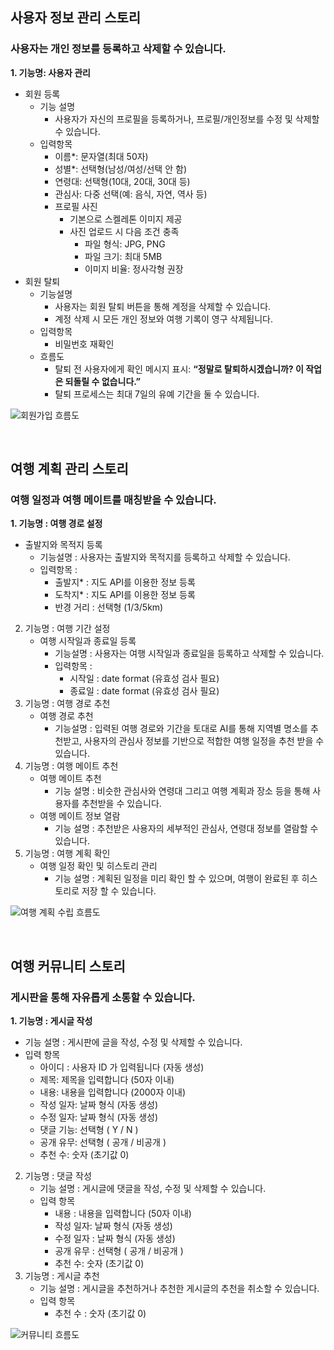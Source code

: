 ## 사용자 정보 관리 스토리

### 사용자는 개인 정보를 등록하고 삭제할 수 있습니다.

**1. 기능명: 사용자 관리**

- 회원 등록
  - 기능 설명
    - 사용자가 자신의 프로필을 등록하거나, 프로필/개인정보를 수정 및 삭제할 수 있습니다.
  - 입력항목
    - 이름\*: 문자열(최대 50자)
    - 성별\*: 선택형(남성/여성/선택 안 함)
    - 연령대: 선택형(10대, 20대, 30대 등)
    - 관심사: 다중 선택(예: 음식, 자연, 역사 등)
    - 프로필 사진
      - 기본으로 스켈레톤 이미지 제공
      - 사진 업로드 시 다음 조건 충족
        - 파일 형식: JPG, PNG
        - 파일 크기: 최대 5MB
        - 이미지 비율: 정사각형 권장
- 회원 탈퇴
  - 기능설명
    - 사용자는 회원 탈퇴 버튼을 통해 계정을 삭제할 수 있습니다.
    - 계정 삭제 시 모든 개인 정보와 여행 기록이 영구 삭제됩니다.
  - 입력항목
    - 비밀번호 재확인
  - 흐름도
    - 탈퇴 전 사용자에게 확인 메시지 표시: **“정말로 탈퇴하시겠습니까? 이 작업은 되돌릴 수 없습니다.”**
    - 탈퇴 프로세스는 최대 7일의 유예 기간을 둘 수 있습니다.

![회원가입 흐름도](https://github.com/user-attachments/assets/1f6c3e9e-2d46-41aa-81b1-1d2c9e51c4f9)

<br>

## 여행 계획 관리 스토리

### 여행 일정과 여행 메이트를 매칭받을 수 있습니다.

**1. 기능명 : 여행 경로 설정**

- 출발지와 목적지 등록
  - 기능설명 : 사용자는 출발지와 목적지를 등록하고 삭제할 수 있습니다.
  - 입력항목 :
    - 출발지\* : 지도 API를 이용한 정보 등록
    - 도착지\* : 지도 API를 이용한 정보 등록
    - 반경 거리 : 선택형 (1/3/5km)

2. 기능명 : 여행 기간 설정
   - 여행 시작일과 종료일 등록
     - 기능설명 : 사용자는 여행 시작일과 종료일을 등록하고 삭제할 수 있습니다.
     - 입력항목 :
       - 시작일 : date format (유효성 검사 필요)
       - 종료일 : date format (유효성 검사 필요)
3. 기능명 : 여행 경로 추천
   - 여행 경로 추천
     - 기능설명 : 입력된 여행 경로와 기간을 토대로 AI를 통해 지역별 명소를 추천받고, 사용자의 관심사 정보를 기반으로 적합한 여행 일정을 추천 받을 수 있습니다.
4. 기능명 : 여행 메이트 추천
   - 여행 메이트 추천
     - 기능 설명 : 비슷한 관심사와 연령대 그리고 여행 계획과 장소 등을 통해 사용자를 추천받을 수 있습니다.
   - 여행 메이트 정보 열람
     - 기능 설명 : 추천받은 사용자의 세부적인 관심사, 연령대 정보를 열람할 수 있습니다.
5. 기능명 : 여행 계획 확인
   - 여행 일정 확인 및 히스토리 관리
     - 기능 설명 : 계획된 일정을 미리 확인 할 수 있으며, 여행이 완료된 후 히스토리로 저장 할 수 있습니다.

![여행 계획 수립 흐름도](https://github.com/user-attachments/assets/01005a0b-aea2-4fa3-919c-c85185bb4724)

<br>

## 여행 커뮤니티 스토리

### 게시판을 통해 자유롭게 소통할 수 있습니다.

**1. 기능명 : 게시글 작성**

- 기능 설명 : 게시판에 글을 작성, 수정 및 삭제할 수 있습니다.
- 입력 항목
  - 아이디 : 사용자 ID 가 입력됩니다 (자동 생성)
  - 제목: 제목을 입력합니다 (50자 이내)
  - 내용: 내용을 입력합니다 (2000자 이내)
  - 작성 일자: 날짜 형식 (자동 생성)
  - 수정 일자: 날짜 형식 (자동 생성)
  - 댓글 기능: 선택형 ( Y / N )
  - 공개 유무: 선택형 ( 공개 / 비공개 )
  - 추천 수: 숫자 (초기값 0)

2. 기능명 : 댓글 작성
   - 기능 설명 : 게시글에 댓글을 작성, 수정 및 삭제할 수 있습니다.
   - 입력 항목
     - 내용 : 내용을 입력합니다 (50자 이내)
     - 작성 일자: 날짜 형식 (자동 생성)
     - 수정 일자 : 날짜 형식 (자동 생성)
     - 공개 유무 : 선택형 ( 공개 / 비공개 )
     - 추천 수: 숫자 (초기값 0)
3. 기능명 : 게시글 추천
   - 기능 설명 : 게시글을 추천하거나 추천한 게시글의 추천을 취소할 수 있습니다.
   - 입력 항목
     - 추천 수 : 숫자 (초기값 0)

![커뮤니티 흐름도](https://github.com/user-attachments/assets/38962e66-8696-4ee6-80ec-a81401b2f854)
